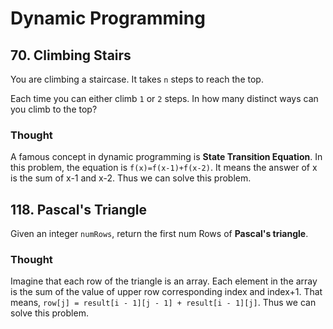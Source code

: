 # Dynamic Programming

## 70. Climbing Stairs

You are climbing a staircase. It takes `n` steps to reach the top.

Each time you can either climb `1` or `2` steps. In how many distinct ways can you climb to the top?

### Thought

A famous concept in dynamic programming is **State Transition Equation**. In this problem, the equation is `f(x)=f(x-1)+f(x-2)`. It means the answer of x is the sum of x-1 and x-2. Thus we can solve this problem.

## 118. Pascal's Triangle

Given an integer `numRows`, return the first num Rows of **Pascal's triangle**.

### Thought

Imagine that each row of the triangle is an array. Each element in the array is the sum of the value of upper row corresponding index and index+1. That means,  `row[j] = result[i - 1][j - 1] + result[i - 1][j]`. Thus we can solve this problem.
